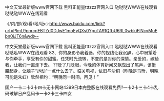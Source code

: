 中文天堂最新版www官网下载
黑料正能量tttzzz官网入口
哒哒哒WWW在线观看
哒哒哒WWW在线观看


《/内/部/观/看/地/址👉http://www.baidu.com/link?url=PImL9pnrcnEBTZd0DJwE1moEyQXs0YpuTA91QfbU6RL0wbkiFlNcvMuEbn0iJT6n&wd》--

中文天堂最新版www官网下载
黑料正能量tttzzz官网入口
哒哒哒WWW在线观看
哒哒哒WWW在线观看
	82、你的身影令我着迷，你的视线让我沉醉，心中盼望着与你牵手，享受有你的甜蜜。任凭时光流转，不变的是对你的深情。亲爱的，嫁给我，让我们一直走下去。
??眨了几眨眼，今晚的体育新闻又飘曳出了尾声，该挺腰起身，让脑子“运动”一点什么去了。临关电视，依旧与沙桐（昨晚是马昕，明晚可能是朱虹）欣然相约：“明晚同一时间，再见！”





国产一卡二卡3卡四卡无卡网站4399日本完整版在线观看免费?一卡2卡三卡4卡乱码破解日产乱码卡一卡2卡三卡四女
